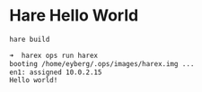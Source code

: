 Hare Hello World
==================

```sh
hare build 
```

```sh
➜  harex ops run harex 
booting /home/eyberg/.ops/images/harex.img ...
en1: assigned 10.0.2.15
Hello world!
```
